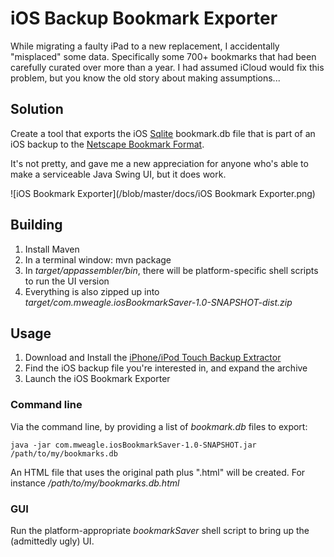 iOS Backup Bookmark Exporter
================================

While migrating a faulty iPad to a new replacement, I accidentally "misplaced" some data.  Specifically some 700+ bookmarks that had been carefully curated over more than a year.  I had assumed iCloud would fix this problem, but you know the old story about making assumptions...

Solution
------------------------------- 
Create a tool that exports the iOS [Sqlite](http://www.sqlite.org/) bookmark.db file that is part of an iOS backup to the [Netscape Bookmark Format](http://msdn.microsoft.com/en-us/library/ie/aa753582\(v=vs.85\).aspx).  

It's not pretty, and gave me a new appreciation for anyone who's able to make a serviceable Java Swing UI, but it does work.

![iOS Bookmark Exporter](/blob/master/docs/iOS Bookmark Exporter.png)

Building
------------------------------- 
1. Install Maven
2. In a terminal window:
	mvn package
3. In  _target/appassembler/bin_, there will be platform-specific shell scripts to run the UI version
4. Everything is also zipped up into _target/com.mweagle.iosBookmarkSaver-1.0-SNAPSHOT-dist.zip_


Usage
------------------------------- 
1. Download and Install the [iPhone/iPod Touch Backup Extractor](http://supercrazyawesome.com/) 
2. Find the iOS backup file you're interested in, and expand the archive
3. Launch the iOS Bookmark Exporter

### Command line ###
Via the command line, by providing a list of _bookmark.db_ files to export: 

    java -jar com.mweagle.iosBookmarkSaver-1.0-SNAPSHOT.jar /path/to/my/bookmarks.db

An HTML file that uses the original path plus ".html" will be created.  For instance _/path/to/my/bookmarks.db.html_

### GUI ###
Run the platform-appropriate _bookmarkSaver_ shell script to bring up the (admittedly ugly) UI.


